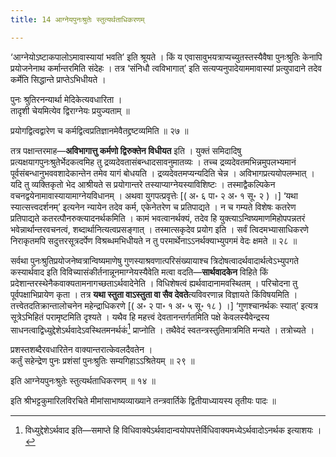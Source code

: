 ```yaml
---
title: 14 आग्नेयपुनःश्रुतेः स्तुत्यर्थताधिकरणम्

---
```

‘आग्नेयोऽष्टाकपालोऽमावास्यायां भवति’ इति श्रूयते । किं य एवासावुभयत्राप्यच्युतस्तस्यैवैषा पुनःश्रुतिः केनापि प्रयोजनेनाथ कर्मान्तरमिति संदेहः । तत्र ‘संनिधौ त्वविभागात्’ इति सत्यप्यनुपादेयाममावास्यां प्रत्युपादाने तदेव कर्मेति सिद्धान्ते प्राप्तेऽभिधीयते ।

पुनः श्रुतिरनन्यार्था मेदिकेत्यवधारिता ।  
तादृशी चेयमित्येव द्विराग्नेयः प्रयुज्यताम् ॥  


प्रयोगद्वित्वद्वारेण च कर्मद्वित्वप्रतिज्ञानमेवैतद्द्रष्टव्यमिति ॥ २७ ॥

तत्र पक्षान्तरमाह—**अविभागात्तु कर्मणो द्विरुक्तेन विधीयत** इति । युक्तं समिदादिषु प्रत्यक्षयागपुनःश्रुतेर्भेदकत्वमिह तु द्रव्यदेवतासंबन्धादसावनुमातव्यः । तच्च द्रव्यदेवतमभिन्नमुपलभ्यमानं पूर्वसंबन्धानुभववशादेकान्तेन तमेव यागं बोधयति । द्रव्यदेवतमप्यन्यदिति चेन्न । अविभागप्रत्ययोपलम्भात् । यदि तु व्यक्तिकृतो भेद आश्रीयते स प्रयोगान्तरे तस्याप्याग्नेयस्याविशिष्टः । तस्माद्वैकल्पिकेन वचनद्वयेनामावास्यायामाग्नेयविधानम् । अथवा युगपत्प्रवृत्तेः  \[( अ॰ ६ पा॰ २ अ॰ १ सू॰ २ ) ।\] ‘यथा स्यात्सत्त्वदर्शनम्’ इत्यनेन न्यायेन तदेव कर्म, एकेनेतरेण च प्रतिपाद्यते । न च गम्यते विशेषः कतरेण प्रतिपाद्यते कतरत्पौनरुक्त्यादनर्थकमिति । कामं भवत्वानर्थक्यं, तदेव हि युक्त्याऽन्विष्यमाणमिहोपपन्नतरं भवेन्नार्थान्तरवचनत्वं, शब्दार्थानित्यत्वप्रसङ्गात् । तस्मात्सकृदेव प्रयोग इति । सर्वं त्विदमभ्यासाधिकरणे निराकृतमपि सदुत्तरसूत्रदर्पेण विश्रब्धमभिधीयते न तु परमार्थेनाऽऽनर्थक्याभ्युपगमं वेदः क्षमते ॥ २८ ॥

सर्वथा पुनःश्रुतिप्रयोजनेष्वत्रान्विष्यमाणेषु गुणस्याश्रवणात्परिसंख्यायाश्च त्रिदोषत्वादर्थवादार्थत्वेऽभ्युपगते कस्यार्थवाद इति विविच्यासंकीर्तनान्नूनमाग्नेयस्यैवेति मत्वा वदति—**सार्थवादकेन** विहिते किं प्रदेशान्तरस्थेनैकवाक्यतामनागच्छताऽर्थवादेनेति । विधिशेषत्वं ह्यर्थवादानामवस्थितम् । परिचोदना तु पूर्वपक्षाभिप्रायेण कृता । तत्र **यथा स्तुता वाऽस्तुता वा सैव देवते**त्यविवरणान्न विज्ञायते किंविषयमिति । तत्त्वेतदतिक्रान्तालोचनेन महेन्द्राधिकरणे  \[( अ॰ २ पा॰ १ अ॰ ५ सू॰ १८ ) ।\] ‘गुणश्चानर्थकः स्यात्’ इत्यत्र सूत्रेऽभिहितं परामृष्टमिति दृश्यते । यथैव हि महत्त्वं देवतानन्तर्गतमिति पक्षे केवलस्यैवेन्द्रस्य साधनत्वाद्विध्युद्देशेऽर्थवादेऽवस्थितमनर्थकं[^1] प्राप्नोति । तथैवेदं स्वतन्त्रस्तुतिमात्रमिति मन्यते । तत्रोच्यते ।

[^1]: विध्युद्देशेऽर्थवाद इति—समाप्ते हि विधिवाक्येऽर्थवादान्वयोपपत्तेर्विधिवाक्यमध्येऽर्थवादोऽनर्थक इत्याशयः ।


प्रशस्तशब्दैरवधारितेन वाक्यान्तरात्केवलदैवतेन ।  
कर्तुं सहेन्द्रेण पुनः प्रशंसां पुनःश्रुतिः सम्यगिहाऽऽश्रितेयम् ॥ २९ ॥  


इति आग्नेयपुनःश्रुतेः स्तुत्यर्थताधिकरणम् ॥ १४ ॥

इति श्रीभट्टकुमारिलविरचिते मीमांसाभाष्यव्याख्याने तन्त्रवार्तिके द्वितीयाध्यायस्य तृतीयः पादः ॥ 